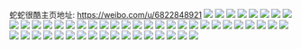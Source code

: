 蛇蛇很酷主页地址: https://weibo.com/u/6822848921 
![](https://wx4.sinaimg.cn/mw2000/007rJYGlgy1h8xpq05fsxj30u01400zd.jpg) 
![](https://wx4.sinaimg.cn/mw2000/007rJYGlgy1h8xpqrix0sj30u0140thp.jpg) 
![](https://wx4.sinaimg.cn/mw2000/007rJYGlgy1h8tvcnybwlj30u0140gr9.jpg) 
![](https://wx4.sinaimg.cn/mw2000/007rJYGlgy1h8tvco849qj30u0140q8i.jpg) 
![](https://wx4.sinaimg.cn/mw2000/007rJYGlgy1h8tvcnno98j30u01407a6.jpg) 
![](https://wx4.sinaimg.cn/mw2000/007rJYGlgy1h8tvcomfz9j30u0140n5t.jpg) 
![](https://wx4.sinaimg.cn/mw2000/007rJYGlgy1h8tvcp6115j30u019xagb.jpg) 
![](https://wx4.sinaimg.cn/mw2000/007rJYGlgy1h8tvcpn9v0j30u0140thp.jpg) 
![](https://wx4.sinaimg.cn/mw2000/007rJYGlgy1h8sewvf264j30u0141wmm.jpg) 
![](https://wx4.sinaimg.cn/mw2000/007rJYGlgy1h8sewvzt51j31400u0wlm.jpg) 
![](https://wx4.sinaimg.cn/mw2000/007rJYGlgy1h8sewx04ifj30u01biqao.jpg) 
![](https://wx4.sinaimg.cn/mw2000/007rJYGlgy1h8sewxjjdrj30u01db7h2.jpg) 
![](https://wx4.sinaimg.cn/mw2000/007rJYGlgy1h8pg56uk5sj31mp2oj1ky.jpg) 
![](https://wx4.sinaimg.cn/mw2000/007rJYGlgy1h8griifbspj31w72pfkjm.jpg) 
![](https://wx4.sinaimg.cn/mw2000/007rJYGlgy1h8grijivu8j324h31knpd.jpg) 
![](https://wx4.sinaimg.cn/mw2000/007rJYGlgy1h8grig30znj31rb2vmu0x.jpg) 
![](https://wx4.sinaimg.cn/mw2000/007rJYGlgy1h8griknfffj31y22sxnpd.jpg) 
![](https://wx4.sinaimg.cn/mw2000/007rJYGlgy1h8fq9otocwj33402c0u0y.jpg) 
![](https://wx4.sinaimg.cn/mw2000/007rJYGlgy1h8fq9p799wj30ri1cwn39.jpg) 
![](https://wx4.sinaimg.cn/mw2000/007rJYGlgy1h8fq9pk65cj30zs1bq17r.jpg) 
![](https://wx4.sinaimg.cn/mw2000/007rJYGlgy1h8fq9pyws6j31hc0u011v.jpg) 
![](https://wx4.sinaimg.cn/mw2000/007rJYGlgy1h8fq9rt7d2j32c0340qv5.jpg) 
![](https://wx4.sinaimg.cn/mw2000/007rJYGlly1h8bbati4qgj30u01aln7u.jpg) 
![](https://wx4.sinaimg.cn/mw2000/007rJYGlly1h87cw0denlj30u00u0grx.jpg) 
![](https://wx4.sinaimg.cn/mw2000/007rJYGlly1h87cvv0igfj32yo280u0x.jpg) 
![](https://wx4.sinaimg.cn/mw2000/007rJYGlly1h87cvwyxpaj30u00u0h0y.jpg) 
![](https://wx4.sinaimg.cn/mw2000/007rJYGlly1h87cvqpqbqj31xj2pj4ma.jpg) 
![](https://wx4.sinaimg.cn/mw2000/007rJYGlly1h87cx6eockj32c0340x6t.jpg) 
![](https://wx4.sinaimg.cn/mw2000/007rJYGlly1h87cvretl4j30l50l6445.jpg) 
![](https://wx4.sinaimg.cn/mw2000/007rJYGlly1h87cvr2vwcj30sg0sgdle.jpg) 
![](https://wx4.sinaimg.cn/mw2000/007rJYGlly1h87cvrtibcj30ty0ty49h.jpg) 
![](https://wx4.sinaimg.cn/mw2000/007rJYGlly1h87cw0p0rnj30u00u0n51.jpg) 
![](https://wx4.sinaimg.cn/mw2000/007rJYGlly1h86ei21ajgj31xj2pjha3.jpg) 
![](https://wx4.sinaimg.cn/mw2000/007rJYGlly1h86ei2vj2yj31z12k6hcr.jpg) 
![](https://wx4.sinaimg.cn/mw2000/007rJYGlly1h86ei3nduxj32c0340ayx.jpg) 
![](https://wx4.sinaimg.cn/mw2000/007rJYGlly1h86ei4iev2j32c03404qp.jpg) 
![](https://wx4.sinaimg.cn/mw2000/007rJYGlly1h84744jlnij30u00u03zr.jpg) 
![](https://wx4.sinaimg.cn/mw2000/007rJYGlgy1h7yje3k6uqj31sp2wjb29.jpg) 
![](https://wx4.sinaimg.cn/mw2000/007rJYGlgy1h7yje7tcixj31zl2nghdv.jpg) 
![](https://wx4.sinaimg.cn/mw2000/007rJYGlgy1h7yje236slj30mn14a1kx.jpg) 
![](https://wx4.sinaimg.cn/mw2000/007rJYGlgy1h7yje8xs32j31o02yoe81.jpg) 
![](https://wx4.sinaimg.cn/mw2000/007rJYGlgy1h7mi09c85lj30u016ewhk.jpg) 
![](https://wx4.sinaimg.cn/mw2000/007rJYGlgy1h7mi0a56d5j30u0140151.jpg) 
![](https://wx4.sinaimg.cn/mw2000/007rJYGlgy1h7mi0b03knj30u0140thk.jpg) 
![](https://wx4.sinaimg.cn/mw2000/007rJYGlgy1h7mi0clyqbj30u0140n9c.jpg) 
![](https://wx4.sinaimg.cn/mw2000/007rJYGlgy1h7mi08poe1j30u0140n9w.jpg) 
![](https://wx4.sinaimg.cn/mw2000/007rJYGlgy1h7mi0djc27j30u0140qhm.jpg) 
![](https://wx4.sinaimg.cn/mw2000/007rJYGlgy1h7mi0ey401j30u0140135.jpg) 
![](https://wx4.sinaimg.cn/mw2000/007rJYGlgy1h7mi0g80m4j30u01404ct.jpg) 
![](https://wx4.sinaimg.cn/mw2000/007rJYGlgy1h7mi0h70u9j30u0140k4i.jpg) 
